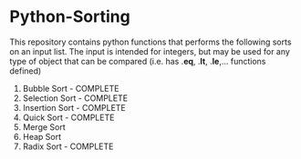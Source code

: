 # Python-Sorting
This repository contains python functions that performs the following sorts on an input list. The input is intended for integers, but may be used for any type of object that can be compared (i.e. has .__eq__, .__lt__, .__le__,... functions defined)
1. Bubble Sort - COMPLETE
2. Selection Sort - COMPLETE
3. Insertion Sort - COMPLETE
4. Quick Sort - COMPLETE
5. Merge Sort
6. Heap Sort
7. Radix Sort - COMPLETE
